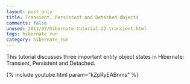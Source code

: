 ```yaml
---           
layout: post_only
title: Transient, Persistent and Detached Objects
comments: false
unused: 2011/07/hibernate-tutorial-22-transient.html
tags: hibernate run
category: hibernate_run
---
```


This tutorial discusses three important entity object states in Hibernate: Transient, Persistent and Detached.

{% include youtube.html param="kZpRyEABnms" %}
